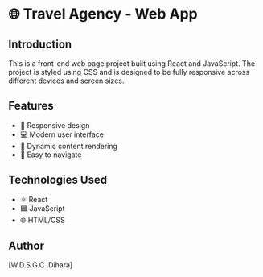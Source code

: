 # 🌐 Travel Agency - Web App

## Introduction
This is a front-end web page project built using React and JavaScript. The project is styled using CSS and is designed to be fully responsive across different devices and screen sizes.

## Features
- 📱 Responsive design
- 💻 Modern user interface
- 🔄 Dynamic content rendering
- 🚀 Easy to navigate

## Technologies Used
- ⚛️ React
- 🟦 JavaScript
- 🌐 HTML/CSS

## Author
[W.D.S.G.C. Dihara]

